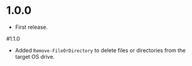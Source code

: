 # 1.0.0
* First release.

#1.1.0
* Added `Remove-FileOrDirectory` to delete files or directories from the target OS drive.
